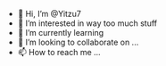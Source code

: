 - 👋 Hi, I’m @Yitzu7
- 👀 I’m interested in way too much stuff
- 🌱 I’m currently learning
- 💞️ I’m looking to collaborate on ...
- 📫 How to reach me ...

<!---
Yitzu7/Yitzu7 is a ✨ special ✨ repository because its `README.md` (this file) appears on your GitHub profile.
You can click the Preview link to take a look at your changes.
--->
